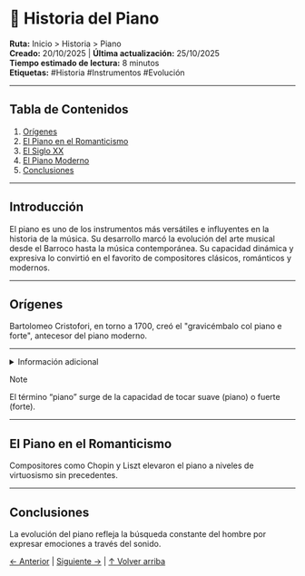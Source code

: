 # 🎹 Historia del Piano
**Ruta:** Inicio > Historia > Piano  
**Creado:** 20/10/2025 | **Última actualización:** 25/10/2025  
**Tiempo estimado de lectura:** 8 minutos  
**Etiquetas:** #Historia #Instrumentos #Evolución

---

## Tabla de Contenidos
1. [Orígenes](#orígenes)
2. [El Piano en el Romanticismo](#el-piano-en-el-romanticismo)
3. [El Siglo XX](#el-siglo-xx)
4. [El Piano Moderno](#el-piano-moderno)
5. [Conclusiones](#conclusiones)

---

## Introducción
El piano es uno de los instrumentos más versátiles e influyentes en la historia de la música. Su desarrollo marcó la evolución del arte musical desde el Barroco hasta la música contemporánea. Su capacidad dinámica y expresiva lo convirtió en el favorito de compositores clásicos, románticos y modernos.

---

## Orígenes
Bartolomeo Cristofori, en torno a 1700, creó el "gravicémbalo col piano e forte", antecesor del piano moderno.

---

<details>
<summary>Información adicional</summary>
Cristofori trabajaba para los Medici y buscaba un instrumento que combinara precisión y expresividad.
</details>

> [!NOTE]
> El término “piano” surge de la capacidad de tocar suave (piano) o fuerte (forte).

---

## El Piano en el Romanticismo
Compositores como Chopin y Liszt elevaron el piano a niveles de virtuosismo sin precedentes.

---

## Conclusiones
La evolución del piano refleja la búsqueda constante del hombre por expresar emociones a través del sonido.

[← Anterior](index.md) | [Siguiente →](articulo-2.md) | [↑ Volver arriba](#🎹-historia-del-piano)

